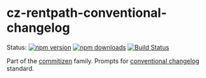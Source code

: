 # cz-rentpath-conventional-changelog

Status:
[![npm version](https://img.shields.io/npm/v/cz-rentpath-conventional-changelog.svg?style=flat-square)](https://www.npmjs.org/package/cz-rentpath-conventional-changelog)
[![npm downloads](https://img.shields.io/npm/dm/cz-rentpath-conventional-changelog.svg?style=flat-square)](http://npm-stat.com/charts.html?package=cz-rentpath-conventional-changelog&from=2015-08-01)
[![Build Status](https://img.shields.io/travis/rentpath/cz-rentpath-conventional-changelog.svg?style=flat-square)](https://travis-ci.org/rentpath/cz-rentpath-conventional-changelog)

Part of the [commitizen](https://github.com/commitizen/cz-cli) family. Prompts for [conventional changelog](https://github.com/conventional-changelog/conventional-changelog) standard.
